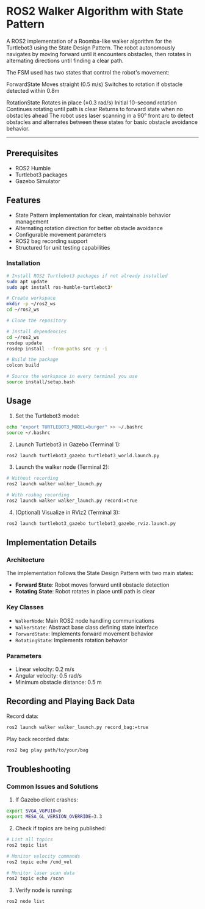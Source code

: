 # ROS2 Walker Algorithm with State Pattern

A ROS2 implementation of a Roomba-like walker algorithm for the Turtlebot3 using the State Design Pattern. The robot autonomously navigates by moving forward until it encounters obstacles, then rotates in alternating directions until finding a clear path.

The FSM used has two states that control the robot's movement:

ForwardState
Moves straight (0.5 m/s)
Switches to rotation if obstacle detected within 0.8m

RotationState
Rotates in place (±0.3 rad/s)
Initial 10-second rotation
Continues rotating until path is clear
Returns to forward state when no obstacles ahead
The robot uses laser scanning in a 90° front arc to detect obstacles and alternates between these states for basic obstacle avoidance behavior.

---

## Prerequisites

- ROS2 Humble
- Turtlebot3 packages
- Gazebo Simulator

## Features
- State Pattern implementation for clean, maintainable behavior management
- Alternating rotation direction for better obstacle avoidance
- Configurable movement parameters
- ROS2 bag recording support
- Structured for unit testing capabilities

### Installation
```bash
# Install ROS2 Turtlebot3 packages if not already installed
sudo apt update
sudo apt install ros-humble-turtlebot3*

# Create workspace
mkdir -p ~/ros2_ws
cd ~/ros2_ws

# Clone the repository

# Install dependencies
cd ~/ros2_ws
rosdep update
rosdep install --from-paths src -y -i

# Build the package
colcon build

# Source the workspace in every terminal you use
source install/setup.bash
```

## Usage

1. Set the Turtlebot3 model:
```bash
echo "export TURTLEBOT3_MODEL=burger" >> ~/.bashrc
source ~/.bashrc
```

2. Launch Turtlebot3 in Gazebo (Terminal 1):
```bash
ros2 launch turtlebot3_gazebo turtlebot3_world.launch.py
```

3. Launch the walker node (Terminal 2):
```bash
# Without recording
ros2 launch walker walker_launch.py

# With rosbag recording
ros2 launch walker walker_launch.py record:=true
```

4. (Optional) Visualize in RViz2 (Terminal 3):
```bash
ros2 launch turtlebot3_gazebo turtlebot3_gazebo_rviz.launch.py
```

## Implementation Details

### Architecture
The implementation follows the State Design Pattern with two main states:
- **Forward State**: Robot moves forward until obstacle detection
- **Rotating State**: Robot rotates in place until path is clear

### Key Classes
- `WalkerNode`: Main ROS2 node handling communications
- `WalkerState`: Abstract base class defining state interface
- `ForwardState`: Implements forward movement behavior
- `RotatingState`: Implements rotation behavior

### Parameters
- Linear velocity: 0.2 m/s
- Angular velocity: 0.5 rad/s
- Minimum obstacle distance: 0.5 m

## Recording and Playing Back Data

Record data:
```bash
ros2 launch walker walker_launch.py record_bag:=true
```

Play back recorded data:
```bash
ros2 bag play path/to/your/bag
```

## Troubleshooting

### Common Issues and Solutions

1. If Gazebo client crashes:
```bash
export SVGA_VGPU10=0
export MESA_GL_VERSION_OVERRIDE=3.3
```

2. Check if topics are being published:
```bash
# List all topics
ros2 topic list

# Monitor velocity commands
ros2 topic echo /cmd_vel

# Monitor laser scan data
ros2 topic echo /scan
```

3. Verify node is running:
```bash
ros2 node list
```



